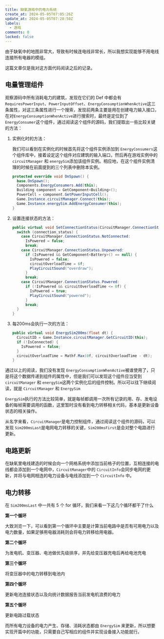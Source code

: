 ```yaml
---
title: 缺氧游戏中的电力系统
create_at: 2024-05-05T07:05:26Z
update_at: 2024-05-05T07:28:50Z
labels: 
  - 游戏
comments: 0
locked: false
---
```


由于缺氧中的地图非常大，导致有时候连电线非常长，所以我想实现能够不用电线连接所有电器的模组。

这篇文章仅是我对这方面代码阅读之后的记录。

## 电量管理组件

观察源码中所有消耗电力的建筑，发现在它们的 Def 中都会有 `RequiresPowerInput`​、`PowerInputOffset`​、`EnergyConsumptionWhenActive`​ 这三条属性，对这三条属性进行一个搜索，发现前两条主要是用在创建电力输入接口，在对`EnergyConsumptionWhenActive`​进行搜索时，最终是定位到了 `EnergyConsumer`​ 这个组件，通过阅读这个组件的源码，我们提取出一些比较关键的方法：

1. 实例化时的方法：

    我们可以看到在实例化的时候首先将这个组件实例添加到 `EnergyConsumers`​ 这个组件库中，接着设定这个组件对应建筑的输入端口，然后再在游戏实例中的 `circuitManager`​ 和 `energySim`​ 添加该组件实例。相应地，在这个组件实例清理的时候在前面提到的三个列表中删除本实例。

    ```csharp
    protected override void OnSpawn() {
      base.OnSpawn();
      Components.EnergyConsumers.Add(this);
      Building component = GetComponent<Building>();
      PowerCell = component.GetPowerInputCell();
      Game.Instance.circuitManager.Connect(this);
      Game.Instance.energySim.AddEnergyConsumer(this);
    }
    ```

2. 设置连接状态的方法：

    ```csharp
    public virtual void SetConnectionStatus(CircuitManager.ConnectionStatus connection_status) {
      switch (connection_status) {
        case CircuitManager.ConnectionStatus.NotConnected:
          IsPowered = false;
          break;
        case CircuitManager.ConnectionStatus.Unpowered:
          if (IsPowered && GetComponent<Battery>() == null) {
            IsPowered = false;
            circuitOverloadTime = 6f;
            PlayCircuitSound("overdraw");
          }
          break;
        case CircuitManager.ConnectionStatus.Powered:
          if (!IsPowered && circuitOverloadTime <= 0f) {
            IsPowered = true;
            PlayCircuitSound("powered");
          }
          break;
      }
    }
    ```

3. 每200ms会执行一次的方法：

    ```csharp
    public virtual void EnergySim200ms(float dt) {
      CircuitID = Game.Instance.circuitManager.GetCircuitID(this);
      if (!IsConnected) {
        IsPowered = false;
      }
      circuitOverloadTime = Mathf.Max(0f, circuitOverloadTime - dt);
    }
    ```

通过以上的阅读，我们没有发现 `EnergyConsumptionWhenActive`​ 被谁使用了，只是将这个数据传递到组件的属性中，但是我们可以发现这个组件应当受到 `circuitManager`​ 和 `energySim`​ 这两个实例化后的组件控制。所以可以往下继续阅读，就是 `CircuitManager`​ 和 `EnergySim`​

​`EnergySim`​ 执行的方法比较简单，就是每帧都调用一次所有记录的用、存、发电设备的每帧需要调用的函数，这里暂时没有看到电力转移相关代码，基本是更新设备状态的相关操作。

从名字来看，`CircuitManager`​ 是电力控制组件，通过阅读这个组件的源码，可以发现 `Sim200msLast`​ 是电网电力转移的关键，`Sim200msFirst`​ 是会对整个电路进行更新。

## 电路更新

在缺氧里电线建造的时候会向一个网格系统中添加当前格子的位置，互相连接的电线都会添加到一个电网中，`CircuitManager`​ 中的 `CircuitInfo`​ 会同步电网的更新，并将与电网相连的电力设备与电线添加到一个 `CircuitInfo`​ 中。

## 电力转移

在 `Sim200msLast`​ 中一共有 5 个 for 循环，我们来看一下这几个循环都干了什么

**第一个循环**

大致浏览一下，可以看到第一个循环中主要是计算当前电路中是否有可用电力以及电力数量，如果足够用电器消耗则会将电力转移给用电器。

**第二个循环**

为发电机、变压器、电池做优先级排序，并先给变压器充电后再给电池充电

**第三个循环**

将变压器中的电力转移到电池内

**第四个循环**

更新电池连接状态以及向统计数据报告当前发电机浪费的电力

**第五个循环**

更新电路过载状态

而所有电力设备的电力产生、存储、消耗状态都由 `EnergySim` 来更新，所以想要实现开篇中的功能，只需要自己写相应的组件并实现设备接入功能就行。
